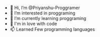 - 👋 Hi, I’m @Priyanshu-Proggramer
- 👀 I’m interested in proggraming
- 🌱 I’m currently learning proggraming
- 💞️ I'm in love with code
- 📫 Learned Few programming languages

<!---
Priyanshu-Proggramer/Priyanshu-Proggramer is a ✨ special ✨ repository because its `README.md` (this file) appears on your GitHub profile.
You can click the Preview link to take a look at your changes.
--->
